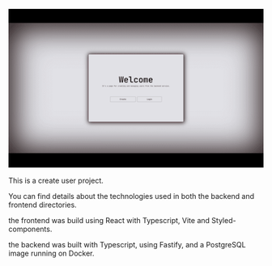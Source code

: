 ![Project Screenshot](login.png)

This is a create user project.

You can find details about the technologies used in both the backend and frontend directories.

the frontend was build using React with Typescript, Vite and Styled-components.

the backend was built with Typescript, using Fastify, and a PostgreSQL image running on Docker.
